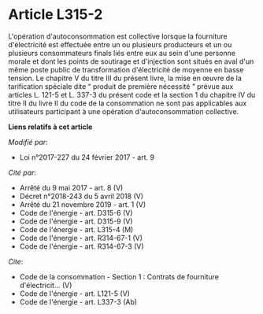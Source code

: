 # Article L315-2

L'opération d'autoconsommation est collective lorsque la fourniture d'électricité est effectuée entre un ou plusieurs
producteurs et un ou plusieurs consommateurs finals liés entre eux au sein d'une personne morale et dont les points de
soutirage et d'injection sont situés en aval d'un même poste public de transformation d'électricité de moyenne en basse
tension. Le chapitre V du titre III du présent livre, la mise en œuvre de la tarification spéciale dite “ produit de première
nécessité ” prévue aux articles L. 121-5 et L. 337-3 du présent code et la section 1 du chapitre IV du titre II du livre II
du code de la consommation ne sont pas applicables aux utilisateurs participant à une opération d'autoconsommation
collective.

**Liens relatifs à cet article**

_Modifié par_:

  - Loi n°2017-227 du 24 février 2017 - art. 9

_Cité par_:

  - Arrêté du 9 mai 2017 - art. 8 (V)
  - Décret n°2018-243 du 5 avril 2018 (V)
  - Arrêté du 21 novembre 2019 - art. 1 (V)
  - Code de l'énergie - art. D315-6 (V)
  - Code de l'énergie - art. D315-9 (V)
  - Code de l'énergie - art. L315-4 (M)
  - Code de l'énergie - art. R314-67-1 (V)
  - Code de l'énergie - art. R314-67-3 (V)

_Cite_:

  - Code de la consommation -  Section 1 : Contrats de fourniture d'électricit... (V)
  - Code de l'énergie - art. L121-5 (V)
  - Code de l'énergie - art. L337-3 (Ab)
